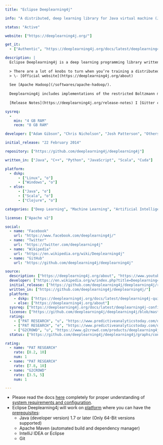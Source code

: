 ```yaml
---
title: "Eclipse Deeplearning4j"

info: "A distributed, deep learning library for Java virtual machine (JVM)"

status: "Active"

website: ["https://deeplearning4j.org/"]

get_it:
  - ["Authentic", "https://deeplearning4j.org/docs/latest/deeplearning4j-quickstart"]

description: |
  Eclipse Deeplearning4j is a deep learning programming library written for Java and Scala and a computing framework with wide support for deep learning algorithms.
  
  > There are a lot of knobs to turn when you’re training a distributed deep-learning network. We’ve done our best to explain them, so that Eclipse Deeplearning4j can serve as a DIY tool for Java, Scala and Clojure programmers working on Hadoop and other file systems.
  > \- [Official website](https://deeplearning4j.org/about)
  
  See [Apache Hadoop](/softwares/apache-hadoop/).
  
  Deeplearning4j includes implementations of the restricted Boltzmann machine, deep auto-encoder, deep belief net, stacked denoising auto-encoder and recursive neural tensor network, word2vec, doc2vec, and GloVe. These algorithms also include distributed parallel versions that integrate with [Apache Hadoop](/softwares/apache-hadoop/) and [Apache Spark](/softwares/apache-spark/).
  
  [Release Notes](https://deeplearning4j.org/release-notes) I [Gitter chat](https://gitter.im/deeplearning4j/deeplearning4j) I [Documentation](https://deeplearning4j.org/docs/latest/) I [Tutorials](https://deeplearning4j.org/tutorials/setup) I [API Reference](https://deeplearning4j.org/api/latest/) I [Sample Projects](https://github.com/deeplearning4j/dl4j-examples) I [FAQ](https://deeplearning4j.org/faq) I [Stack Overflow Q&A](https://stackoverflow.com/questions/tagged/deeplearning4j)

sysreq:
  -
    min: "4 GB RAM"
    recm: "8 GB RAM"

developer: ["Adam Gibson", "Chris Nicholson", "Josh Patterson", "Others"]

initial_release: "22 February 2014"

repository: ["https://github.com/deeplearning4j/deeplearning4j"]

written_in: ["Java", "C++", "Python", "JavaScript", "Scala", "Cuda"]

platform:
  - dskp:
      - ["Linux", "o"]
      - ["Windows", "o"]
  - else:
      - ["Java", "o"]
      - ["Scala", "o"]
      - ["Clojure", "o"]

categories: ["Deep Learning", "Machine Learning", "Artificial Intelligence", "Framework"]

license: ["Apache v2"]

social:
  - name: "Facebook"
    url: "https://www.facebook.com/deeplearning4j/"
  - name: "Twitter"
    url: "https://twitter.com/deeplearning4j"
  - name: "Wikipedia"
    url: "https://en.wikipedia.org/wiki/Deeplearning4j"
  - name: "GitHub"
    url: "https://github.com/deeplearning4j/deeplearning4j"

source:
  description: ["https://deeplearning4j.org/about", "https://www.youtube.com/watch?v=LCsc1hFuNac"]
  developer: ["https://en.wikipedia.org/w/index.php?title=Deeplearning4j&oldid=875142026", "https://github.com/deeplearning4j/deeplearning4j/graphs/contributors"]
  initial_release: ["https://github.com/deeplearning4j/deeplearning4j/releases/tag/deeplearning4j-parent-0.0.0.1"]
  written_in: ["https://github.com/deeplearning4j/deeplearning4j/"]
  platform:
    - dskp: ["https://deeplearning4j.org/docs/latest/deeplearning4j-quickstart"]
    - else: ["https://deeplearning4j.org/about"]
  sysreq: ["https://deeplearning4j.org/docs/latest/deeplearning4j-config-memory"]
  license: ["https://github.com/deeplearning4j/deeplearning4j/blob/master/LICENSE"]
  rating:
    - ["PAT RESEARCH", "u", "https://www.predictiveanalyticstoday.com/deeplearning4j/"]
    - ["PAT RESEARCH", "e", "https://www.predictiveanalyticstoday.com/deeplearning4j/"]
    - ["G2CROWD", "u", "https://www.g2crowd.com/products/deeplearning4j/reviews"]
  status: ["https://github.com/deeplearning4j/deeplearning4j/graphs/contributors", "https://deeplearning4j.org/release-notes"]

rating:
  - name: "PAT RESEARCH"
    rate: [8.2, 10]
    num: 1
  - name: "PAT RESEARCH"
    rate: [7.8, 10]
  - name: "G2CROWD"
    rate: [3.5, 5]
    num: 1

---
```

  * Please read the docs [here](https://deeplearning4j.org/docs/latest/deeplearning4j-config-gpu-cpu) completely for proper understanding of [system requirements and configuration](#sysreq).
  * Eclipse Deeplearning4j will work on [platform](#platform) where you can have the [prerequisites](https://deeplearning4j.org/docs/latest/deeplearning4j-quickstart#prerequisites):
    * Java (developer version) 1.7 or later (Only 64-Bit versions supported)
    * Apache Maven (automated build and dependency manager)
    * IntelliJ IDEA or Eclipse
    * Git